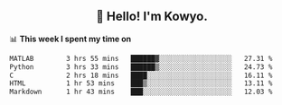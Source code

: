 <h2 align="center">👋 Hello! I'm Kowyo.</h2>

📊 **This week I spent my time on**
<!--START_SECTION:waka-->

```txt
MATLAB        3 hrs 55 mins   ██████▓░░░░░░░░░░░░░░░░░░   27.31 %
Python        3 hrs 33 mins   ██████▒░░░░░░░░░░░░░░░░░░   24.73 %
C             2 hrs 18 mins   ████░░░░░░░░░░░░░░░░░░░░░   16.11 %
HTML          1 hr 53 mins    ███▒░░░░░░░░░░░░░░░░░░░░░   13.11 %
Markdown      1 hr 43 mins    ███░░░░░░░░░░░░░░░░░░░░░░   12.03 %
```

<!--END_SECTION:waka-->
